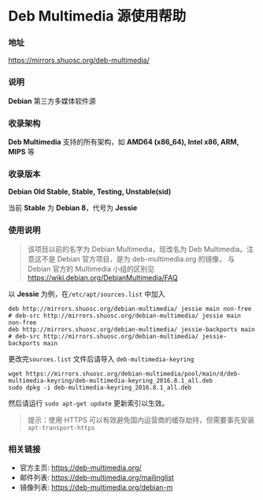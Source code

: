 # Deb Multimedia 源使用帮助 

###  地址 

https://mirrors.shuosc.org/deb-multimedia/

### 说明 

**Debian** 第三方多媒体软件源

###  收录架构 

**Deb Multimedia** 支持的所有架构，如 **AMD64 (x86_64), Intel x86, ARM, MIPS** 等

###  收录版本 

**Debian Old Stable, Stable, Testing, Unstable(sid)**

当前 **Stable** 为 **Debian 8**，代号为 **Jessie**

###  使用说明 

> 该项目以前的名字为 Debian Multimedia，现改名为 Deb Multimedia。注意这不是 Debian 官方项目，是为 deb-multimedia.org 的镜像， 与 Debian 官方的 Multimedia 小组的区别见
> https://wiki.debian.org/DebianMultimedia/FAQ

以 **Jessie** 为例，在`/etc/apt/sources.list` 中加入

    deb http://mirrors.shuosc.org/debian-multimedia/ jessie main non-free
    # deb-src http://mirrors.shuosc.org/debian-multimedia/ jessie main non-free
    deb http://mirrors.shuosc.org/debian-multimedia/ jessie-backports main
    # deb-src http://mirrors.shuosc.org/debian-multimedia/ jessie-backports main

更改完`sources.list` 文件后请导入 `deb-multimedia-keyring`

    wget https://mirrors.shuosc.org/debian-multimedia/pool/main/d/deb-multimedia-keyring/deb-multimedia-keyring_2016.8.1_all.deb
    sudo dpkg -i deb-multimedia-keyring_2016.8.1_all.deb

然后请运行 ``sudo apt-get update`` 更新索引以生效。

> 提示：使用 HTTPS 可以有效避免国内运营商的缓存劫持，但需要事先安装 ``apt-transport-https``

### 相关链接

  * 官方主页: https://deb-multimedia.org/
  * 邮件列表: https://deb-multimedia.org/mailinglist
  * 镜像列表: https://deb-multimedia.org/debian-m





